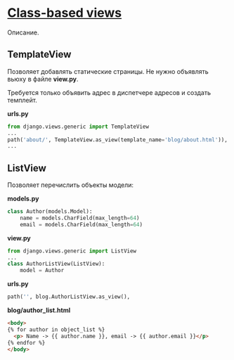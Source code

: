# [Class-based views](https://docs.djangoproject.com/en/3.2/topics/class-based-views/)
Описание.
## TemplateView
Позволяет добавлять статические страницы. Не нужно объявлять вьюху в файле **view.py**.

Требуется только объявить адрес в диспетчере адресов и создать темплейт.

**urls.py**
```python
from django.views.generic import TemplateView
...
path('about/', TemplateView.as_view(template_name='blog/about.html')),
...
```
## ListView
Позволяет перечислить объекты модели:

**models.py**
```python
class Author(models.Model):
    name = models.CharField(max_length=64)
    email = models.CharField(max_length=64)
```

**view.py**
```python
from django.views.generic import ListView
...
class AuthorListView(ListView):
    model = Author
```

**urls.py**
```python
path('', blog.AuthorListView.as_view(),
```

**blog/author_list.html**
```html
<body>
{% for author in object_list %}
  <p> Name -> {{ author.name }}, email -> {{ author.email }}</p>
{% endfor %}
</body>
```
